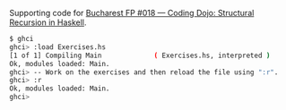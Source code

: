 Supporting code for [Bucharest FP #018 — Coding Dojo: Structural Recursion in Haskell][0].

```bash
$ ghci
ghci> :load Exercises.hs
[1 of 1] Compiling Main             ( Exercises.hs, interpreted )
Ok, modules loaded: Main.
ghci> -- Work on the exercises and then reload the file using ":r".
ghci> :r
Ok, modules loaded: Main.
ghci>
```

[0]: http://www.meetup.com/bucharestfp/events/228031177/
